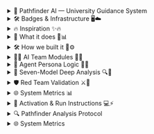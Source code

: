 <details>
<summary>🧭 Pathfinder AI — University Guidance System</summary>
   
> *"Precision through Perspective."*  
> Pathfinder is an advanced AI counseling system designed to analyze your academic, personal, and career profile through multi-layered intelligence protocols — delivering the most personalized university recommendations possible. 🌟🤖🎓

</details>

<details>
<summary>🛠️ Badges & Infrastructure 🖥️☁️</summary>

![GCP](https://img.shields.io/badge/GCP-Cloud%20Platform-blue?logo=google-cloud)
![Compute Engine](https://img.shields.io/badge/Compute%20Engine-4285F4?logo=googlecloud)
![GKE](https://img.shields.io/badge/GKE-Kubernetes-34A853?logo=kubernetes)
![Cloud Run](https://img.shields.io/badge/Cloud%20Run-Serverless-4285F4?logo=googlecloud)
![BigQuery](https://img.shields.io/badge/BigQuery-Analytics-34A853?logo=googlecloud)
![Vertex AI](https://img.shields.io/badge/Vertex%20AI-ML%20Ops-4285F4?logo=googlecloud)
![Cloud Storage](https://img.shields.io/badge/Cloud%20Storage-Storage-4285F4?logo=googlecloud)
![App Engine](https://img.shields.io/badge/App%20Engine-Platform%20as%20a%20Service-4285F4.svg?logo=googlecloud)
![Cloud Functions](https://img.shields.io/badge/Cloud%20Functions-Event%20Driven%20Code-34A853.svg?logo=googlecloud)
![Cloud SQL](https://img.shields.io/badge/Cloud%20SQL-Managed%20Database-4285F4.svg?logo=googlecloud)
![Firestore](https://img.shields.io/badge/Firestore-NoSQL%20Database-FFCA28.svg?logo=firebase)
![Datastore](https://img.shields.io/badge/Datastore-NoSQL%20DB-FFCA28.svg?logo=googlecloud)
![Spanner](https://img.shields.io/badge/Cloud%20Spanner-Distributed%20SQL%20DB-4285F4.svg?logo=googlecloud)
![Pub/Sub](https://img.shields.io/badge/Pub%2FSub-Event%20Messaging-34A853.svg?logo=googlecloud)
![Dataflow](https://img.shields.io/badge/Dataflow-Stream%20Processing-4285F4.svg?logo=apache-beam)
![Dataproc](https://img.shields.io/badge/Dataproc-Hadoop%2FSpark%20Cluster-34A853.svg?logo=apache-spark)
![Composer](https://img.shields.io/badge/Composer-Airflow%20Orchestration-FF6F00.svg?logo=apache-airflow)
![AI Platform](https://img.shields.io/badge/AI%20Platform-ML%20Services-34A853.svg?logo=googlecloud)
![Vertex AI](https://img.shields.io/badge/Vertex%20AI-End%20to%20End%20ML-4285F4.svg?logo=googlecloud)
![Vision AI](https://img.shields.io/badge/Vision%20AI-Image%20Recognition-34A853.svg?logo=googlecloud)
![Speech-to-Text](https://img.shields.io/badge/Speech--to--Text-Voice%20Recognition-4285F4.svg?logo=googlecloud)
![Translate API](https://img.shields.io/badge/Translate%20API-Language%20AI-34A853.svg?logo=googletranslate)
![Dialogflow](https://img.shields.io/badge/Dialogflow-Conversational%20AI-FF9800.svg?logo=dialogflow)
![Cloud Monitoring](https://img.shields.io/badge/Cloud%20Monitoring-Observability-4285F4.svg?logo=googlecloud)
![Cloud Logging](https://img.shields.io/badge/Cloud%20Logging-Log%20Management-34A853.svg?logo=googlecloud)
![Cloud Build](https://img.shields.io/badge/Cloud%20Build-CI%2FCD-4285F4.svg?logo=googlecloud)
![Artifact Registry](https://img.shields.io/badge/Artifact%20Registry-Container%20Images-34A853.svg?logo=googlecloud)
![Secret Manager](https://img.shields.io/badge/Secret%20Manager-Keys%20%26%20Credentials-4285F4.svg?logo=googlecloud)
![Cloud Endpoints](https://img.shields.io/badge/Cloud%20Endpoints-API%20Gateway-34A853.svg?logo=googlecloud)
![VPC](https://img.shields.io/badge/Virtual%20Private%20Cloud-Networking-4285F4.svg?logo=googlecloud)
![Cloud DNS](https://img.shields.io/badge/Cloud%20DNS-Domain%20Service-34A853.svg?logo=googlecloud)
![Load Balancer](https://img.shields.io/badge/Cloud%20Load%20Balancing-Traffic%20Distribution-4285F4.svg?logo=googlecloud)
![Cloud Armor](https://img.shields.io/badge/Cloud%20Armor-Security%20%26%20Firewall-34A853.svg?logo=googlecloud)
![IAM](https://img.shields.io/badge/IAM-Access%20Management-4285F4.svg?logo=googlecloud)
![Operations Suite](https://img.shields.io/badge/Operations%20Suite-Monitoring%20%26%20Logs-34A853.svg?logo=googlecloud)
![Billing](https://img.shields.io/badge/Cloud%20Billing-Cost%20Management-4285F4.svg?logo=googlecloud)
</details>

<details>
<summary>🔥 Inspiration ✨🔥</summary


Pathfinder was born from one simple spark: students deserve a college counselor that thinks as deeply, broadly, and honestly as they do.  
We built an AI that asks the brave questions, reveals how it reasons, and hands students tightly justified trajectories. 🌍🎓💡💬

</details>

<details>
<summary>🧭 What it does 🤖📊</summary>

- 🗣️ Interviews students naturally to extract explicit and hidden preferences  
- 🧠 Runs multi-angle analysis using **seven specialized models**  
- 🏛️ Produces ranked, evidence-backed global college recommendations with images and Personalization Score  
- 👀 Shows live internal chatter and Red Team validation for transparency  
- 🗂️ Allows filtering and finalizing recommendations with a single button  
</details>

<details>
<summary>🛠️ How we built it 🧩⚙️</summary>

- **Multi-Model Prompting Architecture**  
- **Live Sidebar “AI Team”**  
- **Internal Chatter Feed**  
- **Interactive Conversational Questionnaire**  
- **Personalization Scoring**  
- **Red Team Validation Loop**  
- **Results UX**  

</details>

<details>
<summary>🧑‍💻 AI Team Modules 🧠💼</summary>

<details>
<summary>📊 Academic Program Strength Analyzer</summary>
Evaluates your academic background, rigor, and subject alignment.
</details>

<details>
<summary>🏫 Campus Environment Matcher</summary>
Analyzes lifestyle, social, and geographic preferences.
</details>

<details>
<summary>💼 Career Outcome Forecaster</summary>
Predicts professional outcomes based on university alumni data.
</details>

<details>
<summary>💰 Financial Viability Estimator</summary>
Weighs scholarships, tuition, cost of living, and ROI.
</details>

<details>
<summary>🌟 X-Factor Identifier</summary>
Detects distinctive strengths and standout personal qualities.
</details>

<details>
<summary>🧠 Learning Style Adaptor</summary>
Matches teaching methods to cognitive learning style.
</details>

<details>
<summary>🌍 Cultural Fit Assessor</summary>
Evaluates how campus culture aligns with student personality.
</details>

<details>
<summary>🎨 Passions & Extracurricular Analyzer</summary>
Examines hobbies, clubs, and personal projects to find vibrant university communities.
</details>

<details>
<summary>🧩 Holistic Profile Synthesizer</summary>
Integrates academic, personal, and creative dimensions for interdisciplinary options.
</details>

<details>
<summary>🔗 Interdisciplinary Connector</summary>
Connects seemingly unrelated passions into innovative academic paths.
</details>

<details>
<summary>🌠 Long-Term Vision Integrator</summary>
Focuses on long-term ambitions and links them with universities supporting similar achievements.
</details>

</details>

<details>
<summary>🧬 Agent Persona Logic 👥🧠</summary>

| Persona | Traits | Unlock Criteria |
|:--|:--|:--|
| NeuroNavigator 🧭 | Adaptive, Insightful, Globally Tuned | Default |
| DreamMapper 🎨 | Creative, Intuitive, Vision-Driven | Spark Points > 500 |
| LogicSentinel 🛡️ | Precise, Analytical, Risk-Aware | Trajectory Points > 400 |
| CultureWeaver 🌐 | Empathetic, Multilingual, Context-Sensitive | Resonance Points > 300 |

</details>

<details>
<summary>🧩 Seven-Model Deep Analysis 🔍🤖</summary>

| Model | Description | Emoji |
|:--|:--|:--|
| Academic Strength Analyzer | Evaluates academic history and curriculum alignment | 📊 |
| Campus Environment Matcher | Analyzes environmental, social, geographic fit | 🏫 |
| Career Outcome Forecaster | Predicts professional trajectories and relevance | 💼 |
| Financial Viability Estimator | Balances affordability, ROI, scholarship feasibility | 💰 |
| X-Factor Identifier | Detects intangible strengths, leadership signals | 🌟 |
| Learning Style Adaptor | Matches instruction to learning patterns | 🧠 |
| Cultural Fit Assessor | Measures harmony between personality and campus culture | 🌍 |

</details>

<details>
<summary>🛡️ Red Team Validation ⚔️🧪</summary>

- **Bias Detection** — Flags emotional or data-driven bias in model logic  
- **Integrity Check** — Validates coherence of analytical reasoning  
- **Self-Correction Loop** — Adjusts interpretations to match user intent  

✅ Only results passing all three stages become **Pathfinder-Certified Recommendations**

</details>

<details>
<summary>🌐 System Metrics 📊</summary>

| Parameter | Status | Emoji |
|:--|:--|:--|
| Cognitive Load Balancing | ACTIVE | 🔋 |
| Neural Synchronization | OPTIMAL | 💎 |
| Transparency Channels | OPEN | 🛰️ |
| Recommendation Readiness | READY | 📡 |

</details>

<details>
<summary>🚀 Activation & Run Instructions 💻⚡</summary>

```bash
> engage pathfinder --mode deep_profile
```

---

</details>

<details>
<summary>🔍 Pathfinder Analysis Protocol</summary>

Your recommendations are the result of a **rigorous, multi-stage validation framework** designed to ensure maximum reliability and personalization.

---

### 🧩 **Phase 1: Seven-Model Deep Analysis**

Pathfinder deploys seven specialized AI models, each trained on vast interdisciplinary datasets, to evaluate your profile from distinct analytical angles.

| Model | Description |
|:--|:--|
| 🧭 **Academic Strength Analyzer** | Evaluates your academic history, subject mastery, and curriculum alignment. |
| 🏫 **Campus Environment Matcher** | Analyzes environmental, social, and geographic preferences. |
| 💼 **Career Outcome Forecaster** | Predicts professional trajectories and market relevance of each program. |
| 💰 **Financial Viability Estimator** | Balances affordability, ROI, and scholarship feasibility. |
| 🌟 **X-Factor Identifier** | Detects intangible strengths, leadership signals, and creativity potential. |
| 🧠 **Learning Style Adaptor** | Matches instructional style to your learning patterns and cognitive strengths. |
| 🌍 **Cultural Fit Assessor** | Measures harmony between your personality and campus culture. |

---

### 🧠 **Phase 2: Synthesis & Personalization**

Once analysis completes, the **Lead Counselor Persona** synthesizes all findings to identify top contenders.

It calculates a **Personalization Score** for each institution — backed by your actual inputs and preferences.

> Example:  
> “You stated that hands-on research excites you. Therefore, Caltech’s project-based curriculum scored highest in Learning Style and X-Factor dimensions.”

✅ *Every conclusion is traceable, every match is justified.*

---

### 🛡️ **Phase 3: Red Team Validation**

A secondary **Red Team Persona** rigorously challenges all results to ensure accuracy, fairness, and objectivity.

- ⚔️ **Bias Detection** — Flags emotional or data-driven bias in model logic.  
- 🧩 **Integrity Check** — Validates coherence of analytical reasoning.  
- 🔁 **Self-Correction Loop** — Adjusts interpretations to match user intent.  

Only results that **pass all three stages** — *Analysis, Synthesis, and Validation* — become **Pathfinder-Certified Recommendations.**

---

</details>

<details>
<summary>🌐 System Metrics</summary>

| Parameter | Status |
|:--|:--|
| 🔋 Cognitive Load Balancing | ACTIVE |
| 💎 Neural Synchronization | OPTIMAL |
| 🛰️ Transparency Channels | OPEN |
| 📡 Recommendation Readiness | READY |

---

## 🚀 Activation Command

```bash
> engage pathfinder --mode deep_profile
```
## Run Locally

**Prerequisites:**  Node.js


1. Install dependencies:
   `npm install`
2. Set the `GEMINI_API_KEY` in [.env.local](.env.local) to your Gemini API key
3. Run the app:
   `npm run dev`


 ```
  🌐 PATHFINDER AI — University Guidance System
──────────────────────────────────────────────
"Precision through Perspective" 🌟🎓💡
Analyzing your academic, personal & career profile

                     │
                     ▼
        ┌───────────────────────────────┐
        │ Phase 1: Seven-Model Analysis │
        │  Deep evaluation using models │
        └───────────────────────────────┘
                     │
     ┌───────────────┼─────────────────┐
     ▼               ▼                 ▼
📊 Academic Program   🏫 Campus Env.    💼 Career Outcome
    Strength Analyzer      Matcher        Forecaster
     │               │                 │
     │               │                 │
💰 Financial Viability  🌟 X-Factor     🧠 Learning Style
      Estimator         Identifier       Adaptor
     │               │                 │
     ▼               ▼                 ▼
🌍 Cultural Fit Assessor  🎨 Extracurricular Activity Profiler  🔗 Interdisciplinary Connector
                     │
                     ▼
──────────────────────────────────────────────
            Additional Intelligence Modules
──────────────────────────────────────────────
🛡️ Red Team Validator  🌠 Ambition & Goal Navigator
🧑‍💼 Lead Counselor     🧩 Holistic Profile Synthesizer
                     │
                     ▼
──────────────────────────────────────────────
               Phase 2: Synthesis
──────────────────────────────────────────────
💼 Lead Counselor & 🧩 Holistic Profile Synthesizer
  synthesize outputs from ALL modules
  and generate:
     ✅ Personalization Score
     ✅ Justified Recommendations
     ✅ User-specific quotes
                     │
                     ▼
──────────────────────────────────────────────
               Phase 3: Red Team Validation
──────────────────────────────────────────────
⚔️ Bias Detection        🧩 Integrity Check       🔁 Self-Correction
   │                         │                     │
   └───────────────┬─────────┴───────────────┘
                   ▼
──────────────────────────────────────────────
      ✅ Pathfinder-Certified Recommendations
──────────────────────────────────────────────
🏛️ University Suggestions (ranked, justified, evidence-backed)
📊 Analytics & Metrics (Personalization Score, Confidence Level)
📸 University Images & Info Cards
🗂️ Filter & Sort Options (country, course, fit)

──────────────────────────────────────────────
             FLOW SUMMARY WITH EMOJIS
──────────────────────────────────────────────
[Input] → 📊 Academic Program Strength Analyzer
        → 🏫 Campus Environment Matcher
        → 💼 Career Outcome Forecaster
        → 💰 Financial Viability Estimator
        → 🌟 X-Factor Identifier
        → 🧠 Learning Style Adaptor
        → 🌍 Cultural Fit Assessor
        → 🎨 Extracurricular Activity Profiler
        → 🔗 Interdisciplinary Connector
        ↓
[Integration] → 🧑‍💼 Lead Counselor → 🌠 Ambition & Goal Navigator
        → 🧩 Holistic Profile Synthesizer
        ↓
[Validation] → 🛡️ Red Team Validator
        → ⚔️ Bias Detection
        → 🧩 Integrity Check
        → 🔁 Self-Correction
        ↓
[Output] → ✅ Pathfinder-Certified Recommendations
        → 🏛️ Universities + 📊 Metrics + 📸 Images + 🗂️ Filters
```
```
╔════════════════════════════════════════════════════════════════════════════════════════════════════════════╗
║                                      🌐 PATHFINDER AI – HYPER LOGICAL FLOW 🌐                               ║
║════════════════════════════════════════════════════════════════════════════════════════════════════════════║
║ INPUT: Student Profile 📝 → Academic Records, Preferences, Goals 🎯                                         ║
║════════════════════════════════════════════════════════════════════════════════════════════════════════════║
║                                    PHASE 1: MODULE ANALYSIS 🧩                                            ║
║                                                                                                            ║
║ ┌─────────────┐    ┌─────────────┐    ┌─────────────┐    ┌─────────────┐    ┌─────────────┐             ║
║ │ Academic 📊 │───▶│ Campus 🏫   │───▶│ Career 💼  │───▶│ Financial 💰 │───▶│ X-Factor 🌟 │             ║
║ └─────┬──────┘    └─────┬──────┘    └─────┬──────┘    └─────┬──────┘    └─────┬──────┘             ║
║       │▲             ▲ │              │▲             │ │              │▲             │                 ║
║       ▼│             │ ▼              ▼│             ▼ │              ▼│             ▼                 ║
║ ┌─────────────┐       ┌─────────────┐    ┌─────────────┐      ┌─────────────┐                          ║
║ │ Learning 🧠 │◄────▶│ Cultural 🌍 │◄───▶│ Extracurricular 🎨 │──▶│ Interdisciplinary 🔗 │                  ║
║ └─────┬──────┘       └─────┬──────┘    └─────┬──────┘      └─────┬──────┘                          ║
║       │▲                  ▲│                 │▲               │▲                                   ║
║       ▼│                  │ ▼                 ▼│               ▼│                                   ║
║ ┌─────────────┐       ┌─────────────┐    ┌─────────────┐    ┌─────────────┐                          ║
║ │ Ambition 🌠 │───▶│ Outcome 🔮 │──▶│ Holistic 🧩 │──▶│ Lead 🧑‍💼  │                          ║
║ └─────┬──────┘       └─────┬──────┘    └─────┬──────┘    └─────┬──────┘                          ║
║       │▲                  ▲│                 │▲               │▲                                   ║
║       ▼│                  │ ▼                 ▼│               ▼│                                   ║
║ ┌─────────────┐       ┌─────────────┐    ┌─────────────┐    ┌─────────────┐                          ║
║ │ Red Team ⚔️ │───▶│ Self-Correct 🔁 │──▶│ Personalized Score 📊 │──▶│ Certified Output 🎓💎 │          ║
║ └─────────────┘       └─────────────┘    └─────────────┘    └─────────────┘                          ║
║                                                                                                            ║
║════════════════════════════════════════════════════════════════════════════════════════════════════════════║
║                           PHASE 2: SYNTHESIS & PERSONALIZATION ✨                                         ║
║ Lead Counselor 🧑‍💼 aggregates insights from all modules: Academic, Campus, Career, Financial, X-Factor,   ║
║ Learning, Cultural, Extracurricular, Interdisciplinary, Ambition, Outcome, Holistic                       ║
║ Generates **Personalization Score** 📊 quoting user input directly 🗣️                                      ║
║────────────────────────────────────────────────────────────────────────────────────────────────────────────║
║                           PHASE 3: RED TEAM VALIDATION ⚔️                                               ║
║ - Checks Biases ⚖️                                                                                        ║
║ - Validates Personalization Score ✅                                                                      ║
║ - Runs Self-Correction 🔁                                                                                 ║
║ - Ensures Pathfinder-Certified Recommendations 🏆                                                       ║
║════════════════════════════════════════════════════════════════════════════════════════════════════════════║
║ OUTPUT: Ranked Universities 🏛️, Personalization Scores 📊, Justifications 🗂️, Images 🖼️, Course Suggestions ║
╚════════════════════════════════════════════════════════════════════════════════════════════════════════════╝
```
